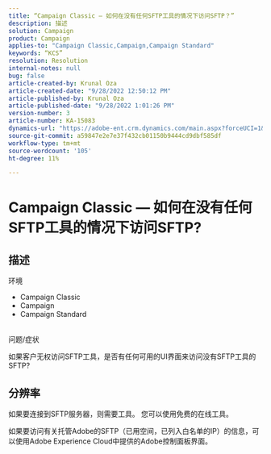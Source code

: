 ```yaml
---
title: “Campaign Classic — 如何在没有任何SFTP工具的情况下访问SFTP？”
description: 描述
solution: Campaign
product: Campaign
applies-to: "Campaign Classic,Campaign,Campaign Standard"
keywords: “KCS”
resolution: Resolution
internal-notes: null
bug: false
article-created-by: Krunal Oza
article-created-date: "9/28/2022 12:50:12 PM"
article-published-by: Krunal Oza
article-published-date: "9/28/2022 1:01:26 PM"
version-number: 3
article-number: KA-15083
dynamics-url: "https://adobe-ent.crm.dynamics.com/main.aspx?forceUCI=1&pagetype=entityrecord&etn=knowledgearticle&id=8537a612-2c3f-ed11-9db1-000d3a5c1bcc"
source-git-commit: a59847e2e7e37f432cb01150b9444cd9dbf585df
workflow-type: tm+mt
source-wordcount: '105'
ht-degree: 11%

---
```


# Campaign Classic — 如何在没有任何SFTP工具的情况下访问SFTP?

## 描述

环境

- Campaign Classic
- Campaign
- Campaign Standard

<br>问题/症状<br>

如果客户无权访问SFTP工具，是否有任何可用的UI界面来访问没有SFTP工具的SFTP?

## 分辨率

如果要连接到SFTP服务器，则需要工具。 您可以使用免费的在线工具。

如果要访问有关托管Adobe的SFTP（已用空间，已列入白名单的IP）的信息，可以使用Adobe Experience Cloud中提供的Adobe控制面板界面。
